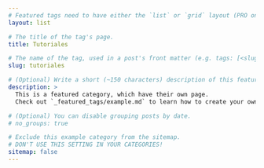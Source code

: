 ```yaml
---
# Featured tags need to have either the `list` or `grid` layout (PRO only).
layout: list

# The title of the tag's page.
title: Tutoriales

# The name of the tag, used in a post's front matter (e.g. tags: [<slug>]).
slug: tutoriales

# (Optional) Write a short (~150 characters) description of this featured tag.
description: >
  This is a featured category, which have their own page.
  Check out `_featured_tags/example.md` to learn how to create your own.

# (Optional) You can disable grouping posts by date.
# no_groups: true

# Exclude this example category from the sitemap.
# DON'T USE THIS SETTING IN YOUR CATEGORIES!
sitemap: false
---
```

